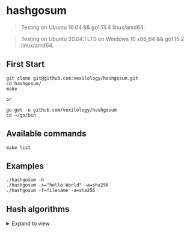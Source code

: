 # hashgosum

> Testing on Ubuntu 16.04 && go1.13.4 linux/amd64.

> Testing on Ubuntu 20.04.1 LTS on Windows 10 x86_64 && go1.15.2 linux/amd64.

## First Start

```
git clone git@github.com:vexilology/hashgosum.git
cd hashgosum/
make

or

go get -u github.com/vexilology/hashgosum
cd ~/go/bin
```

## Available commands
```
make list
```

## Examples
```
./hashgosum -h
./hashgosum -s="hello World" -a=sha256
./hashgosum -f=filename -a=sha256
```

## Hash algorithms
<details>
  <summary>Expand to view</summary>

| Algorithm       | Digest sizes  |
| --------------- | ------------- |
| tiger192,3      |  192 - bit    |
| shake128-224    |  224 - bit    |
| shake128-256    |  256 - bit    |
| shake128-384    |  384 - bit    |
| shake128-512    |  512 - bit    |
| shake256-224    |  224 - bit    |
| shake256-256    |  256 - bit    |
| shake256-384    |  384 - bit    |
| shake256-512    |  512 - bit    |
| keccak224       |  224 - bit    |
| keccak256       |  256 - bit    |
| keccak384       |  384 - bit    |
| keccak512       |  512 - bit    |
| crc32-ieee      |  32  - bit    |
| crc64-ecma      |  64  - bit    |
| crc64-iso       |  64  - bit    |
| adler32         |  32  - bit    |
| blake2s-256     |  256 - bit    |
| blake2b-256     |  256 - bit    |
| blake2b-384     |  384 - bit    |
| blake2b-512     |  512 - bit    |
| ripemd160       |  160 - bit    |
| md2             |  128 - bit    |
| md4             |  128 - bit    |
| md5             |  128 - bit    |
| sha1            |  160 - bit    |
| sha224          |  224 - bit    |
| sha256          |  256 - bit    |
| sha384          |  384 - bit    |
| sha512          |  512 - bit    |
| sha512-224      |  224 - bit    |
| sha512-256      |  256 - bit    |
| sha3-224        |  224 - bit    |
| sha3-256        |  256 - bit    |
| sha3-384        |  384 - bit    |
| sha3-512        |  512 - bit    |
| fnv1-32         |  32  - bit    |
| fnv1-64         |  64  - bit    |
| fnv1-128        |  128 - bit    |
| fnv1a-32        |  32  - bit    |
| fnv1a-64        |  64  - bit    |
| fnv1a-128       |  128 - bit    |

</details>

